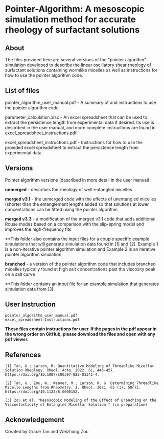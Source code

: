 # Pointer-Algorithm: A mesoscopic simulation method for accurate rheology of surfactant solutions

## About

The files provided here are several versions of the "pointer algorithm" simulation developed to describe the linear oscillatory shear rheology of surfactant solutions containing wormlike micelles as well as instructions for how to use the pointer algorithm code.



## List of files

pointer_algorithm_user_manual.pdf - A summary of and instructions to use the pointer algorithm code.

parameter_calculation.xlsx - An excel spreadsheet that can be used to extract the persistence length from experimental data if desired.  Its use is described in the user manual, and more complete instructions are found in excel_spreadsheet_instructions.pdf.

excel_spreadsheet_instructions.pdf - Instructions for how to use the provided excel spreadsheet to extract the persistence length from experimental data.


## Versions

Pointer algorithm versions (described in more detail in the user manual):

**unmerged** - describes the rheology of well-entangled micelles

**merged v3.1** - the unmerged code with the effects of unentangled micelles (shorter than the entanglement length) added so that solutions at lower concentrations can be fitted using the pointer algorithm

**merged v3.3** - a modification of the merged v3.1 code that adds additional Rouse modes based on a comparison with the slip-spring model and improves the high-frequency fits

**This folder also contains the input files for a couple specific example simulations that will generate simulation data found in [1] and [2]. Example 1 is a non-iterative pointer algorithm simulation and Example 2 is an iterative pointer algorithm simulation.

**branched** - a version of the pointer algorithm code that includes branched micelles typically found at high salt concentrations past the viscosity peak on a salt curve

**This folder contains an input file for an example simulation that generates simulation data from [3].


## User Instruction
	pointer_algorithm_user_manual.pdf
	excel_spreadsheet-Instructions.pdf
**These files contain instructions for user. If the pages in the pdf appear in the wrong order on GitHub, please download the files and open with any pdf viewer.**

## References

	[1] Tan, G.; Larson, R. Quantitative Modeling of Threadlike Micellar Solution Rheology. Rheol. Acta. 2022, 61, 443-457. https://doi.org/10.1007/s00397-022-01341-4.

	[2] Tan, G.; Zou, W.; Weaver, M.; Larson, R. G. Determining Threadlike Micelle Lengths from Rheometry. J. Rheol. 2021, 65 (1), 59ñ71. https://doi.org/10.1122/8.0000152.

	[3] Zou et al. "Mesoscopic Modeling of the Effect of Branching on the Viscoelasticity of Entangled Micellar Solution." (in preparation)

## Acknowledgement

Created by Grace Tan and Weizhong Zou
